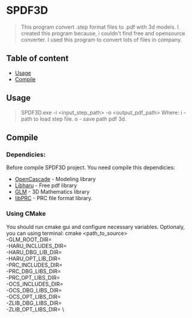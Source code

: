 # SPDF3D
> This program convert .step format files to .pdf with 3d models. I created this program because, i couldn't find free and opensource converter. I used this program to convert lots of files in company.

## Table of content
- [Usage](#usage)
- [Compile](#compile)

## Usage
> SPDF3D.exe -i <input_step_path> -o <output_pdf_path>
Where:
i - path to load step file.
o - save path pdf 3d.

## Compile
### Dependicies:
Before compile SPDF3D project. You need compile this dependicies:
- [OpenCascade] - Modeling library
- [Libharu] - Free pdf library
- [GLM] - 3D Mathematics library
- [libPRC] - PRC file format library.

### Using CMake
You should run cmake gui and configure necessary variables. Optionaly, you can using terminal:
    cmake <path_to_source> \
        -GLM_ROOT_DIR=<path> \
	    -HARU_INCLUDES_DIR=<path> \
	    -HARU_DBG_LIB_DIR=<path> \
	    -HARU_OPT_LIB_DIR=<path> \
	    -PRC_INCLUDES_DIR=<path> \
	    -PRC_DBG_LIBS_DIR=<path> \
	    -PRC_OPT_LIBS_DIR=<path> \
	    -OCS_INCLUDES_DIR=<path> \
	    -OCS_DBG_LIBS_DIR=<path> \
	    -OCS_OPT_LIBS_DIR=<path> \
	    -ZLIB_DBG_LIBS_DIR=<path> \
	    -ZLIB_OPT_LIBS_DIR=<path> \

[OpenCascade]: https://github.com/tpaviot/oce
[Libharu]: https://github.com/libharu/libharu
[GLM]: https://glm.g-truc.net
[libPRC]: https://github.com/XenonofArcticus/libPRC
